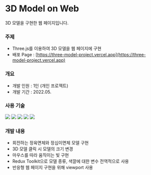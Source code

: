 # 3D Model on Web

3D 모델을 구현한 웹 페이지입니다.

### 주제

- Three.js를 이용하여 3D 모델을 웹 페이지에 구현
- 배포 Page : [https://three-model-project.vercel.app](https://three-model-project.vercel.app)

### 개요

- 개발 인원 : 1인 (개인 프로젝트)
- 개발 기간 : 2022.05.

### 사용 기술

<img src="https://img.shields.io/badge/JavaScript-F7DF1E?style=flat-square&logo=JavaScript&logoColor=white"/> <img src="https://img.shields.io/badge/React-61DAFB?style=flat-square&logo=React&logoColor=white"/> <img src="https://img.shields.io/badge/Three.js-000000?style=flat-square&logo=Three.js&logoColor=white"/> <img src="https://img.shields.io/badge/Redux Toolkit-764ABC?style=flat-square&logo=Redux&logoColor=white"/> <img src="https://img.shields.io/badge/Tailwind CSS-06B6D4?style=flat-square&logo=Tailwind CSS&logoColor=white"/>

### 개발 내용

- 회전하는 정육면체와 정십이면체 모델 구현
- 3D 모델 클릭 시 모델의 크기 변경
- 마우스를 따라 움직이는 빛 구현
- Redux Toolkit으로 모델 종류, 색깔에 대한 변수 전역적으로 사용
- 반응형 웹 페이지 구현을 위해 viewport 사용

